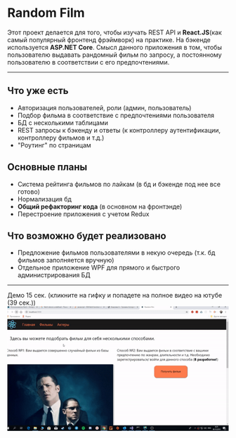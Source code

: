 # Random Film
Этот проект делается для того, чтобы изучать REST API и **React.JS**(как самый популярный фронтенд фрэймворк) на практике. На бэкенде используется **ASP.NET Core**. 
Смысл данного приложения в том, чтобы пользователю выдавать рандомный фильм по запросу, а постоянному пользователю в соответствии с его предпочтениями.

____
## Что уже есть
  - Авторизация пользователей, роли (админ, пользователь)
  - Подбор фильма в соответствие с предпочтениями пользователя
  - БД с несколькими таблицами
  - REST запросы к бэкенду и ответы (к контроллеру аутентификации, контроллеру фильмов и т.д.)
  - "Роутинг" по страницам
  
## Основные планы
  - Система рейтинга фильмов по лайкам (в бд и бэкенде под нее все готово)
  - Нормализация бд
  - **Общий рефакторинг кода** (в основном на фронтэнде)
  - Перестроение приложения с учетом Redux
  
## Что возможно будет реализовано
  - Предложение фильмов пользователями в некую очередь (т.к. бд фильмов заполняется вручную)
  - Отдельное приложение WPF для прямого и быстрого администрирования БД
____
Демо 15 сек. (кликните на гифку и попадете на полное видео на ютубе (39 сек.))
[![Demo-RandomFilms](demo.gif)](http://youtube.com/watch?v=EOT9PCP-lxw)

